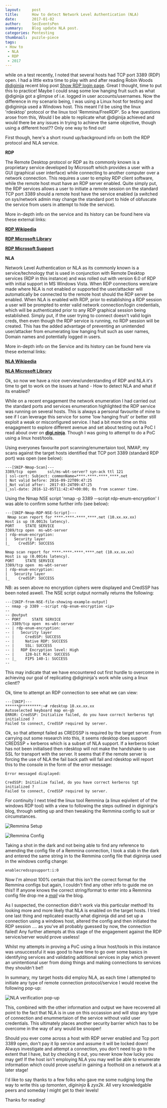 ```yaml
---
layout:     post
title:      How to detect Network Level Authentication (NLA)
date:       2017-01-02
author:     SecEventsPen
summary:    Blog update NLA post.
categories: Pentesting
thumbnail:  puzzle-piece
tags:
- How to
 - NLA
 - RDP
 - 2017
---
```


while on a test recently, I noted that several hosts had TCP port 3389 (RDP) open. I had a little extra time to play with and after reading Robin Woods [@diginija](https://twitter.com/digininja) recent blog post [Show RDP login page](https://digi.ninja/blog/rdp_show_login_page.php). Great I thought, time to put this to practice! Maybe I could snag some low hanging fruit such as what @diginija got a glimpse of i.e. logged in user accounts/usernames. Now the difference in my scenario being, I was using a Linux host for testing and @digininja used a Windows host. This meant I'd be using the linux 'rdesktop' protocol or the linux tool 'Remmina/FreeRDP'. So a few questions arose from this, Would I be able to replicate what @diginija achieved and would there be any issues in trying to achieve the same objective, though using a different host?? Only one way to find out!

First though, here's a short round up/background info on both the RDP protocol and NLA service.

**RDP**

The Remote Desktop protocol or RDP as its commonly known is a proprietary service developed by Microsoft which provides a user with a GUI (graphical user interface) while connecting to another computer over a network connection. This requires a user to employ RDP client software, while the remote host must have an RDP server enabled. Quite simply put, the RDP services allows a user to initiate a remote session on the standard TCP port 3389 should a remote host have the service enabled (a switched on sys/network admin may change the standard port to hide of obfuscate the service from users in attempt to hide the service).

More in-depth info on the service and its history can be found here via these external links:

**[RDP Wikipedia](https://en.wikipedia.org/wiki/Remote_Desktop_Protocol)**

**[RDP Microsoft Library](https://msdn.microsoft.com/en-us/library/aa383015(v=vs.85).aspx)**

**[RDP Microsoft Support](https://support.microsoft.com/en-us/kb/186607)**

**NLA**

Network Level Authentication or NLA as its commonly known is a service/technology that is used in conjunction with Remote Desktop services (RDP in this instance) and was rolled out with version 6.0 of RDP with initial support in MS Windows Vista. When RDP connections were/are made where NLA is not enabled or supported the user/attacker will automatically be connected to the remote host should the RDP server be enabled. When NLA is enabled with RDP, prior to establishing a RDP session a user will be prompted to enter valid network connection/login credentials, which will be authenticated prior to any RDP graphical session being established. Simply put, if the user trying to connect doesn't valid login creds, then even though the RDP service is running, no RDP session will be created. This has the added advantage of preventing an unintended user/attacker from enumerating low hanging fruit such as user names, Domain names and potentially logged in users.

More in-depth info on the Service and its history can be found here via these external links:

**[NLA Wikipedia](https://en.wikipedia.org/wiki/Network_Level_Authentication)**

**[NLA Microsoft Library](https://technet.microsoft.com/en-us/library/cc732713(v=ws.11).aspx)**

Ok, so now we have a nice overview/understanding of RDP and NLA it's time to get to work on the issues at hand - How to detect NLA and what if its enabled?

While on a recent engagement the network enumeration I had carried out the standard ports and services enumeration highlighted the RDP service was running on several hosts. This is always a personal favourite of mine to see if I can leverage this service for some 'low hanging fruit' or better still exploit a weak or misconfigured service. I had a bit more time on this enagagment to explore different avenue and set about testing out a PoC I read about over on **[digi.ninja](https://digi.ninja/blog/rdp_show_login_page.php)**. Though I was going to attempt to do a PoC using a linux host/tools.

Using everyones favourite port scanning/enumertaion tool, NMAP, my scans against the target hosts identified that TCP port 3389 (standard RDP port) was open (see below):

```
---[SNIP-Nmap-Scan]---
3389/tcp  open     ssl/ms-wbt-server? syn-ack ttl 121
| ssl-cert: Subject: commonName=****-****-****.****.net
| Not valid before: 2016-09-22T09:47:25
|_Not valid after:  2017-03-24T09:47:25
|_ssl-date: 2016-12-05T11:42:47+00:00; 0s from scanner time.
```

Using the Nmap NSE script 'nmap -p 3389 --script rdp-enum-encryption' I was able to confirm some further info (see below):

```
---[SNIP-Nmap-RDP-NSE-Script]---
 Nmap scan report for ****-****-****.****.net (10.xx.xx.xx)
Host is up (0.0013s latency).
PORT     STATE SERVICE
3389/tcp open  ms-wbt-server
| rdp-enum-encryption:
|   Security layer
|_    CredSSP: SUCCESS

Nmap scan report for ****-****-****.****.net (10.xx.xx.xx)
Host is up (0.0014s latency).
PORT     STATE SERVICE
3389/tcp open  ms-wbt-server
| rdp-enum-encryption:
|   Security layer
|_    CredSSP: SUCCESS
```

NB: as seen above no encryption ciphers were displayed and CredSSP has been noted aswell. The NSE script output normally returns the following:

```
---[SNIP-from-NSE-file-showing-example-output]
-- nmap -p 3389 --script rdp-enum-encryption <ip>
--
-- @output
-- PORT     STATE SERVICE
-- 3389/tcp open  ms-wbt-server
-- | rdp-enum-encryption:
-- |   Security layer
-- |     CredSSP: SUCCESS
-- |     Native RDP: SUCCESS
-- |     SSL: SUCCESS
-- |   RDP Encryption level: High
-- |     128-bit RC4: SUCCESS
-- |_    FIPS 140-1: SUCCESS
--
```

This may indicate that we have encountered out first hurdle to overcome in achieving our goal of replicating @digininja's work while using a linux client!?

Ok, time to attempt an RDP connection to see what we can view:

```
---[SNIP]---
******@*********:~# rdesktop 10.xx.xx.xx
Autoselected keyboard map en-gb
ERROR: CredSSP: Initialize failed, do you have correct kerberos tgt initialized ?
Failed to connect, CredSSP required by server.
```

Ok, so that attempt failed as CREDSSP is required by the target server. From carrying out some research into this, it seems rdesktop does support CREDSSP + kerberos which is a subset of NLA support. If a kerberos ticket has not been initialised then rdesktop will not make the handshake to use SSL for transport with the server. It seems that if the remote server is forcing the use of NLA the fail back path will fail and rdesktop will report this to the console in the form of the error message:

```
Error messaged displayed:

CredSSP: Initialize failed, do you have correct kerberos tgt initialized ?
Failed to connect, CredSSP required by server.
```

For continuity I next tried the linux tool Remmina (a linux eqivilent of of the windows RDP tool) with a view to following the steps outlined in digininja's blog, through setting up and then tweaking the Remmina config to suit or circumstances.

![Remmina Setup](/images/NLA/Remmina_setup.png)

![Remmina Config](/images/NLA/Remmina_config.png)

Taking a shot in the dark and not being able to find any reference to amending the config file of a Remmina connection, I took a stab in the dark and entered the same string in to the Remmina config file that digininja used in the windows config change:

```
enablecredsspsupport:i:0
```

Now I'm almost 100% certain that this isn't the correct format for the Remmina configs but again, I couldn't find any other info to guide me on this!! If anyone knows the correct string/format to enter into a Remmina config file drop me a *[mail](mailto:seceventspen@alternativesec.xzy)* via the blog.

As I suspected, the connection didn't work via this particular method! Its looking more and more likely that NLA is enabled on the target hosts. I tried one last thing and replicated exactly what digininja did and set up a connection using a windows host, altered the config and then initiated the RDP session .... as you've all probably guessed by now, the connection failed!
Any further attempts at this stage of the engagement against the RDP service/server would prove useless!

Whilst my attempts in proving a PoC using a linux host/tools in this instance was unsuccessful it was good to have time to go over some basics in identifying services and validating additional services in play which prevent an unintentional user from doing things and making connections to services they shouldn't be!!

In summary, my target hosts did employ NLA, as each time I attempted to initiate any type of remote connection protocol/service I would receive the following pop-up:

![NLA verification pop-up](/images/NLA/NLAPopUp.png)

This, combined with the other information and output we have recovered all point to the fact that NLA is in use on this occassion and will stop any type of connection and enummertaion of the service without valid user credentials. This ultimately places another security barrier which has to be overcome in the way of any would be snooper!

Should you ever come across a host with RDP server enabled and Tcp port 3389 open, don't pay it lip service and assume it will be locked down! Always investigate and attempt a connection, you don't need to go to the extent that I have, but by checking it out, you never know how lucky you may get! If the host isn't employing NLA you may well be able to enumerate information which could prove useful in gaining a foothold on a network at a later stage!

I'd like to say thanks to a few folks who gave me some nudging long the way to write this up *tamonten*, *digininja* & *zyx2k*. All very knowledgable peers and someday I might get to their levels!

Thanks for reading!
